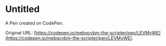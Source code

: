 # Untitled

A Pen created on CodePen.

Original URL: [https://codepen.io/mebgcvbm-the-scripter/pen/LEVMyWE](https://codepen.io/mebgcvbm-the-scripter/pen/LEVMyWE).


